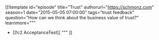 [[!template id="episode"
title="Trust"
authorurl="https://schmonz.com"
season=1
date="2015-05-05 07:00:00"
tags="trust feedback"
question="How can we think about the business value of trust?"
learnmore="""
- [[!c2 AcceptanceTest]]
"""
]]
